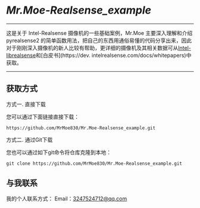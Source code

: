 # _Mr.Moe-Realsense_example_
  
-----

这是关于 Intel-Realsense 摄像机的一些基础案例，Mr.Moe 主要深入理解和介绍 pyrealsense2 的简单函数用法，把自己的东西用通俗易懂的代码分享出来，因此对于刚刚深入摄像机的新人比较有帮助，更详细的摄像机及其相关数据可从[Intel-librealsense](https://github.com/IntelRealSense/librealsense)和[白皮书](https://dev. intelrealsense.com/docs/whitepapers)中获取。

---------

## 获取方式

方式一. 直接下载

您可以通过下面链接直接下载：
      
`
https://github.com/MrMoe830/Mr.Moe-Realsense_example.git
`


方式二. 通过Git下载
  
您也可以通过如下git命令将仓库克隆到本地：

`
git clone https://github.com/MrMoe830/Mr.Moe-Realsense_example.git
`


## 与我联系
我的个人联系方式：
Email：3247524712@qq.com
